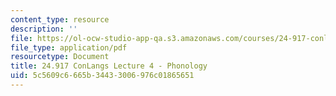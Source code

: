 ```yaml
---
content_type: resource
description: ''
file: https://ol-ocw-studio-app-qa.s3.amazonaws.com/courses/24-917-conlangs-how-to-construct-a-language-fall-2018/5c5609c6665b34433006976c01865651_MIT24_917f18_lec4_phonol1.pdf
file_type: application/pdf
resourcetype: Document
title: 24.917 ConLangs Lecture 4 - Phonology
uid: 5c5609c6-665b-3443-3006-976c01865651
---
```

